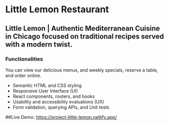 # Little Lemon Restaurant

## Little Lemon | Authentic Mediterranean Cuisine in Chicago focused on traditional recipes served with a modern twist.

### Functionalities
You can view our delicious menus, and weekly specials, reserve a table, and order online. 

- Semantic HTML and CSS styling
- Responsive User Interface (UI)
- React components, routers, and hooks
- Usability and accessibility evaluations (UX)
- Form validation, querying APIs, and Unit tests

##Live Demo: https://project-little-lemon.netlify.app/
